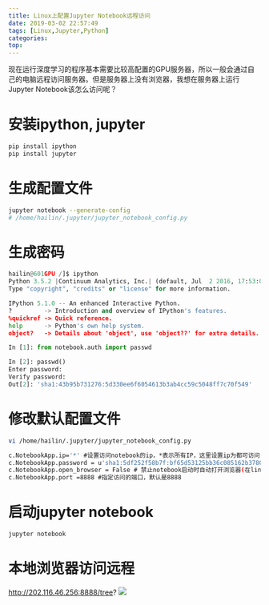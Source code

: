 ```yaml
---
title: Linux上配置Jupyter Notebook远程访问
date: 2019-03-02 22:57:49
tags: [Linux,Jupyter,Python]
categories:
top:
---
```

现在运行深度学习的程序基本需要比较高配置的GPU服务器，所以一般会通过自己的电脑远程访问服务器。但是服务器上没有浏览器，我想在服务器上运行Jupyter Notebook该怎么访问呢？
<!-- more -->
# 安装ipython, jupyter
```bash
pip install ipython
pip install jupyter
```
# 生成配置文件
```bash
jupyter notebook --generate-config
# /home/hailin/.jupyter/jupyter_notebook_config.py
```
# 生成密码
```py
hailin@601GPU /]$ ipython
Python 3.5.2 |Continuum Analytics, Inc.| (default, Jul  2 2016, 17:53:06)
Type "copyright", "credits" or "license" for more information.

IPython 5.1.0 -- An enhanced Interactive Python.
?         -> Introduction and overview of IPython's features.
%quickref -> Quick reference.
help      -> Python's own help system.
object?   -> Details about 'object', use 'object??' for extra details.

In [1]: from notebook.auth import passwd

In [2]: passwd()
Enter password:
Verify password:
Out[2]: 'sha1:43b95b731276:5d330ee6f6054613b3ab4cc59c5048ff7c70f549'
```
# 修改默认配置文件

```bash
vi /home/hailin/.jupyter/jupyter_notebook_config.py

c.NotebookApp.ip='*' #设置访问notebook的ip，*表示所有IP，这里设置ip为都可访问  
c.NotebookApp.password = u'sha1:5df252f58b7f:bf65d53125bb36c085162b3780377f66d73972d1' #填写刚刚生成的密文  
c.NotebookApp.open_browser = False # 禁止notebook启动时自动打开浏览器(在linux服务器一般都是ssh命令行访问，没有图形界面的。所以，启动也没啥用)  
c.NotebookApp.port =8888 #指定访问的端口，默认是8888
```

# 启动jupyter notebook
```bash
jupyter notebook
```

# 本地浏览器访问远程
http://202.116.46.256:8888/tree?
![](2019-03-02-232043.png)
